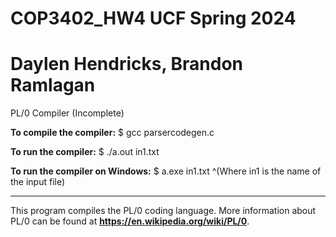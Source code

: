 # COP3402_HW4 UCF Spring 2024
# Daylen Hendricks, Brandon Ramlagan
PL/0 Compiler (Incomplete)

**To compile the compiler:**
$ gcc parsercodegen.c

**To run the compiler:**
$ ./a.out in1.txt

**To run the compiler on Windows:**
$ a.exe in1.txt
^(Where in1 is the name of the input file)
_______________________________________________
This program compiles the PL/0 coding language. More information about PL/0 can be found at __https://en.wikipedia.org/wiki/PL/0__.
